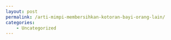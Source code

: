 ```yaml
---
layout: post
permalink: /arti-mimpi-membersihkan-kotoran-bayi-orang-lain/
categories:
    - Uncategorized
---
```


